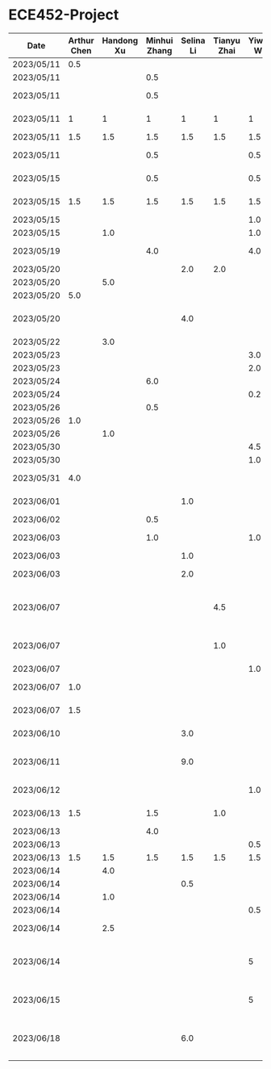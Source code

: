 # ECE452-Project
| Date       | Arthur Chen | Handong Xu | Minhui Zhang | Selina Li | Tianyu Zhai | Yiwen Wu | Task                                                                                    |
|------------|-------------|------------|--------------|-----------|-------------|----------|-----------------------------------------------------------------------------------------|
| 2023/05/11 | 0.5         |            |              |           |             |          | Setup Github repo                                                                       |
| 2023/05/11 |             |            | 0.5          |           |             |          | Setup notions teamspace                                                                 |
| 2023/05/11 |             |            | 0.5          |           |             |          | Summarize project and proposal requirements                                             |
| 2023/05/11 | 1           | 1          | 1            | 1         | 1           | 1        | Think & document 3 feasible ideas                                                       |
| 2023/05/11 | 1.5         | 1.5        | 1.5          | 1.5       | 1.5         | 1.5      | Discuss & Select Idea                                                                   |
| 2023/05/11 |             |            | 0.5          |           |             | 0.5      | Create TimeLog.md and README.md                                                         |
| 2023/05/15 |             |            | 0.5          |           |             | 0.5      | Divide task on proposal and design                                                      |
| 2023/05/15 | 1.5         | 1.5        | 1.5          | 1.5       | 1.5         | 1.5      | Meeting on proposal and design                                                          |
| 2023/05/15 |             |            |              |           |             | 1.0      | Initial design on UI                                                                    |
| 2023/05/15 |             | 1.0        |              |           |             | 1.0      | Upgrade UI design                                                                       |
| 2023/05/19 |             |            | 4.0          |           |             | 4.0      | Design architecture view and architecture style                                         |
| 2023/05/20 |             |            |              | 2.0       | 2.0         |          | Discuss design patterns                                                                 |
| 2023/05/20 |             | 5.0        |              |           |             |          | UI design in Figma                                                                      |
| 2023/05/20 | 5.0         |            |              |           |             |          | Write documentations                                                                    |
| 2023/05/20 |             |            |              | 4.0       |             |          | Demonstrate implementation of design patterns at the coding level                       |
| 2023/05/22 |             | 3.0        |              |           |             |          | UI design in Figma                                                                      |
| 2023/05/23 |             |            |              |           |             | 3.0      | Setup starter code                                                                      |
| 2023/05/23 |             |            |              |           |             | 2.0      | Debug starter code                                                                      |
| 2023/05/24 |             |            | 6.0          |           |             |          | Write Proposal                                                                          |
| 2023/05/24 |             |            |              |           |             | 0.2      | Review Proposal                                                                         |
| 2023/05/26 |             |            | 0.5          |           |             |          | Revise Proposal                                                                         |
| 2023/05/26 | 1.0         |            |              |           |             |          | Revise Documentations                                                                   |
| 2023/05/26 |             | 1.0        |              |           |             |          | Added UI in Proposal                                                                    |
| 2023/05/30 |             |            |              |           |             | 4.5      | Setup/debug starter code                                                                |
| 2023/05/30 |             |            |              |           |             | 1.0      | Prepare Presentation                                                                    |
| 2023/05/31 | 4.0         |            |              |           |             |          | Make and revise all documents for presentation                                          |
| 2023/06/01 |             |            |              | 1.0       |             |          | Revise Proposal based on feedback                                                       |
| 2023/06/02 |             |            | 0.5          |           |             |          | Revise Proposal and upload                                                              |
| 2023/06/03 |             |            | 1.0          |           |             | 1.0      | Plan on how to implement and find resources                                             |
| 2023/06/03 |             |            |              | 1.0       |             |          | PR Review                                                                               |
| 2023/06/03 |             |            |              | 2.0       |             |          | Raise a PR to standardize and clean up code                                             |
| 2023/06/07 |             |            |              |           | 4.5         |          | Set up Navigation Manager for future screens. Create example onboard and login screens. |
| 2023/06/07 |             |            |              |           | 1.0         |          | Address comments & Add prototype screens for care-giver & receiver.                     |
| 2023/06/07 |             |            |              |           |             | 1.0      | PR Review                                                                               |
| 2023/06/07 | 1.0         |            |              |           |             |          | Investigate OCR function implementation                                                 |
| 2023/06/07 | 1.5         |            |              |           |             |          | Investigate Python + Kotlin integration                                                 |
| 2023/06/10 |             |            |              | 3.0       |             |          | Investigate Authentication Method: Auth0 chosen                                         |
| 2023/06/11 |             |            |              | 9.0       |             |          | Implement User authentication/authorization with Auth0                                  |
| 2023/06/12 |             |            |              |           |             | 1.0      | Draw Architect diagram - part 1                                                         |
| 2023/06/13 | 1.5         |            | 1.5          |           | 1.0         |          | Write and Revise Buddy Team Evaluation                                                  |
| 2023/06/13 |             |            | 4.0          |           |             |          | Add Firebase to project                                                                 |
| 2023/06/13 |             |            |              |           |             | 0.5      | Redesign UI + Code review                                                               |
| 2023/06/13 | 1.5         | 1.5        | 1.5          | 1.5       | 1.5         | 1.5      | team meeting on task work                                                               |
| 2023/06/14 |             | 4.0        |              |           |             |          | working on add pill page ui                                                             |
| 2023/06/14 |             |            |              | 0.5       |             |          | PR review                                                                               |
| 2023/06/14 |             | 1.0        |              |           |             |          | update PR                                                                               |
| 2023/06/14 |             |            |              |           |             | 0.5      | PR review                                                                               |
| 2023/06/14 |             | 2.5        |              |           |             |          | working on add pill page and receiver home page ui                                      |
| 2023/06/14 |             |            |              |           |             | 5        | Implement Camera access permission + add text recognize feature + config google ML kit  |
| 2023/06/15 |             |            |              |           |             | 5        | Implement upload local photo feature + add auto-fill UI page                            |
| 2023/06/18 |             |            |              | 6.0       |             |          | Firebase set up and connection, refactored Login/Signup UI and logic with FireBase      |
